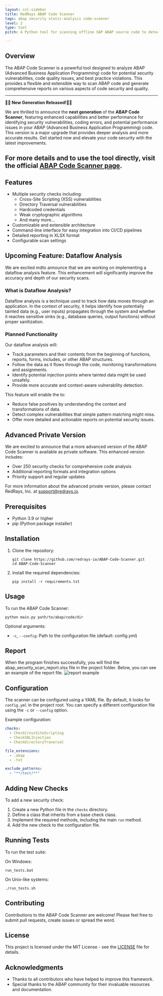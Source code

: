 ```yaml
---
layout: col-sidebar
title: RedRays ABAP Code Scanner
tags: abap security static-analysis code-scanner
level: 2
type: tool
pitch: A Python tool for scanning offline SAP ABAP source code to detect security vulnerabilities

---
```



## Overview

The ABAP Code Scanner is a powerful tool designed to analyze ABAP (Advanced Business Application Programming) code for potential security vulnerabilities, code quality issues, and best practice violations. This provides a flexible and extensible way to scan ABAP code and generate comprehensive reports on various aspects of code security and quality.

---
**🌟🚀 New Generation Released!🚀🌟**

We are thrilled to announce the **next generation** of the **ABAP Code Scanner**, featuring enhanced capabilities and better performance for identifying security vulnerabilities, coding errors, and potential performance issues in your ABAP (Advanced Business Application Programming) code. This version is a major upgrade that provides deeper analysis and more accurate results. Get started now and elevate your code security with the latest improvements.

For more details and to use the tool directly, visit the official [ABAP Code Scanner page](https://redrays.io/abap-scanner/).
---

## Features

- Multiple security checks including:
  - Cross-Site Scripting (XSS) vulnerabilities
  - Directory Traversal vulnerabilities
  - Hardcoded credentials
  - Weak cryptographic algorithms
  - And many more...
- Customizable and extensible architecture
- Command-line interface for easy integration into CI/CD pipelines
- Detailed reporting in XLSX format
- Configurable scan settings

## Upcoming Feature: Dataflow Analysis

We are excited mdto announce that we are working on implementing a dataflow analysis feature. This enhancement will significantly improve the accuracy and depth of our security scans.

### What is Dataflow Analysis?

Dataflow analysis is a technique used to track how data moves through an application. In the context of security, it helps identify how potentially tainted data (e.g., user inputs) propagates through the system and whether it reaches sensitive sinks (e.g., database queries, output functions) without proper sanitization.

### Planned Functionality

Our dataflow analysis will:

- Track parameters and their contents from the beginning of functions, reports, forms, includes, or other ABAP structures.
- Follow the data as it flows through the code, monitoring transformations and assignments.
- Identify potential injection points where tainted data might be used unsafely.
- Provide more accurate and context-aware vulnerability detection.

This feature will enable the to:
- Reduce false positives by understanding the context and transformations of data.
- Detect complex vulnerabilities that simple pattern matching might miss.
- Offer more detailed and actionable reports on potential security issues.

## Advanced Private Version

We are excited to announce that a more advanced version of the ABAP Code Scanner is available as private software. This enhanced version includes:

- Over 250 security checks for comprehensive code analysis
- Additional reporting formats and integration options
- Priority support and regular updates

For more information about the advanced private version, please contact RedRays, Inc. at support@redrays.io.

## Prerequisites

- Python 3.9 or higher
- pip (Python package installer)

## Installation

1. Clone the repository:
   ```
   git clone https://github.com/redrays-io/ABAP-Code-Scanner.git
   cd ABAP-Code-Scanner
   ```

2. Install the required dependencies:
   ```
   pip install -r requirements.txt
   ```

## Usage

To run the ABAP Code Scanner:

```
python main.py path/to/abap/code/dir
```

Optional arguments:
- `-c`, `--config`: Path to the configuration file (default: config.yml)

## Report
When the program finishes successfully, you will find the abap_security_scan_report.xlsx file in the project folder. 
Below, you can see an example of the report file.
![report example](assets/images/screenshot.png)

## Configuration

The scanner can be configured using a YAML file. By default, it looks for `config.yml` in the project root. You can specify a different configuration file using the `-c` or `--config` option.

Example configuration:

```yaml
checks:
  - CheckCrossSiteScripting
  - CheckSQLInjection
  - CheckDirectoryTraversal

file_extensions:
  - .abap
  - .txt

exclude_patterns:
  - "**/test/**"
```

## Adding New Checks

To add a new security check:

1. Create a new Python file in the `checks` directory.
2. Define a class that inherits from a base check class.
3. Implement the required methods, including the main `run` method.
4. Add the new check to the configuration file.

## Running Tests

To run the test suite:

On Windows:
```
run_tests.bat
```

On Unix-like systems:
```
./run_tests.sh
```

## Contributing

Contributions to the ABAP Code Scanner are welcome! Please feel free to submit pull requests, create issues or spread the word.

## License

This project is licensed under the MIT License - see the [LICENSE](LICENSE) file for details.

## Acknowledgments

- Thanks to all contributors who have helped to improve this framework.
- Special thanks to the ABAP community for their invaluable resources and documentation.

